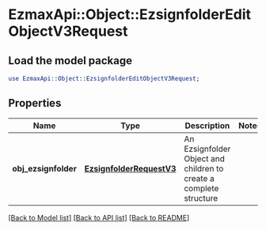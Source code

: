 # EzmaxApi::Object::EzsignfolderEditObjectV3Request

## Load the model package
```perl
use EzmaxApi::Object::EzsignfolderEditObjectV3Request;
```

## Properties
Name | Type | Description | Notes
------------ | ------------- | ------------- | -------------
**obj_ezsignfolder** | [**EzsignfolderRequestV3**](EzsignfolderRequestV3.md) | An Ezsignfolder Object and children to create a complete structure | 

[[Back to Model list]](../README.md#documentation-for-models) [[Back to API list]](../README.md#documentation-for-api-endpoints) [[Back to README]](../README.md)



